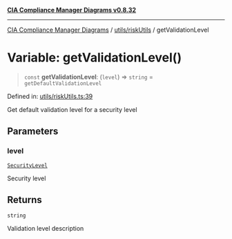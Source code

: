 [**CIA Compliance Manager Diagrams v0.8.32**](../../../README.md)

***

[CIA Compliance Manager Diagrams](../../../modules.md) / [utils/riskUtils](../README.md) / getValidationLevel

# Variable: getValidationLevel()

> `const` **getValidationLevel**: (`level`) => `string` = `getDefaultValidationLevel`

Defined in: [utils/riskUtils.ts:39](https://github.com/Hack23/cia-compliance-manager/blob/0dc9a11e510cc2f2986e7debe532892627f2b00f/src/utils/riskUtils.ts#L39)

Get default validation level for a security level

## Parameters

### level

[`SecurityLevel`](../../../types/cia/type-aliases/SecurityLevel.md)

Security level

## Returns

`string`

Validation level description

